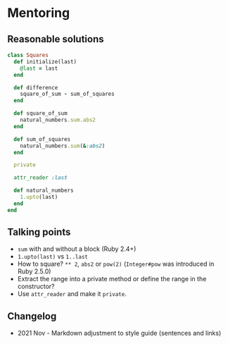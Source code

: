 # Mentoring

## Reasonable solutions

```ruby
class Squares
  def initialize(last)
    @last = last
  end

  def difference
    square_of_sum - sum_of_squares
  end

  def square_of_sum
    natural_numbers.sum.abs2
  end

  def sum_of_squares
    natural_numbers.sum(&:abs2)
  end

  private

  attr_reader :last

  def natural_numbers
    1.upto(last)
  end
end
```

## Talking points

- `sum` with and without a block (Ruby 2.4+)
- `1.upto(last)` vs `1..last`
- How to square?
  `** 2`, `abs2` or `pow(2)` (`Integer#pow` was introduced in Ruby 2.5.0)
- Extract the range into a private method or define the range in the constructor?
- Use `attr_reader` and make it `private`.

## Changelog

- 2021 Nov - Markdown adjustment to style guide (sentences and links)
